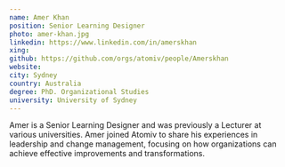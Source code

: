 ```yaml
---
name: Amer Khan
position: Senior Learning Designer
photo: amer-khan.jpg
linkedin: https://www.linkedin.com/in/amerskhan
xing: 
github: https://github.com/orgs/atomiv/people/Amerskhan
website: 
city: Sydney
country: Australia
degree: PhD. Organizational Studies
university: University of Sydney
---
```

Amer is a Senior Learning Designer and was previously a Lecturer at various universities. Amer joined Atomiv to share his experiences in leadership and change management, focusing on how organizations can achieve effective improvements and transformations.